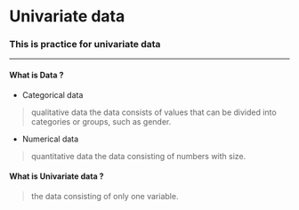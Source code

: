 # Univariate data
### This is practice for univariate data
***
#### What is Data ?
* Categorical data
> qualitative data
the data consists of values that can be divided into categories or groups, such as gender.
* Numerical data
> quantitative data
the data consisting of numbers with size.
#### What is Univariate data ?
> the data consisting of only one variable.
